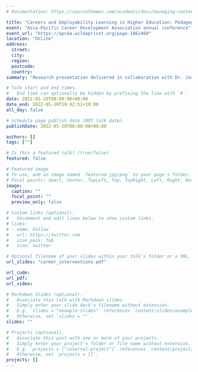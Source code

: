 ```yaml
---
# Documentation: https://sourcethemes.com/academic/docs/managing-content/

title: "Careers and Employability Learning in Higher Education: Pedagogical Principles and Process"
event: "Asia-Pacific Career Development Association annual conference"
event_url: "https://apcda.wildapricot.org/page-1862460"
location: "Online"
address:
  street:
  city:
  region:
  postcode:
  country:
summary: "Research presentation delivered in collaboration with Dr. Jason Brown."

# Talk start and end times.
#   End time can optionally be hidden by prefixing the line with `#`.
date: 2022-05-20T00:00:00+00:00
date_end: 2022-05-20T19:42:51+10:00
all_day: false

# Schedule page publish date (NOT talk date).
publishDate: 2022-05-20T00:00:00+00:00

authors: []
tags: [""]

# Is this a featured talk? (true/false)
featured: false

# Featured image
# To use, add an image named `featured.jpg/png` to your page's folder.
# Focal points: Smart, Center, TopLeft, Top, TopRight, Left, Right, BottomLeft, Bottom, BottomRight.
image:
  caption: ""
  focal_point: ""
  preview_only: false

# Custom links (optional).
#   Uncomment and edit lines below to show custom links.
# links:
# - name: Follow
#   url: https://twitter.com
#   icon_pack: fab
#   icon: twitter

# Optional filename of your slides within your talk's folder or a URL.
url_slides: "career_interventions.pdf"

url_code:
url_pdf:
url_video:

# Markdown Slides (optional).
#   Associate this talk with Markdown slides.
#   Simply enter your slide deck's filename without extension.
#   E.g. `slides = "example-slides"` references `content/slides/example-slides.md`.
#   Otherwise, set `slides = ""`.
slides: ""

# Projects (optional).
#   Associate this post with one or more of your projects.
#   Simply enter your project's folder or file name without extension.
#   E.g. `projects = ["internal-project"]` references `content/project/deep-learning/index.md`.
#   Otherwise, set `projects = []`.
projects: []
---
```

